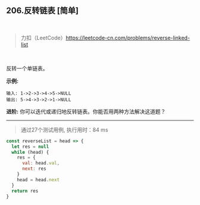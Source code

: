 
## 206.反转链表 [简单]

<br />

> 力扣（LeetCode）https://leetcode-cn.com/problems/reverse-linked-list

<br />

反转一个单链表。

**示例:**

```
输入: 1->2->3->4->5->NULL
输出: 5->4->3->2->1->NULL
```

**进阶:**
你可以迭代或递归地反转链表。你能否用两种方法解决这道题？

---

> 通过27个测试用例, 执行用时：84 ms

```js
const reverseList = head => {
  let res = null
  while (head) {
    res = {
      val: head.val,
      next: res
    }
    head = head.next
  }
  return res
}
```

